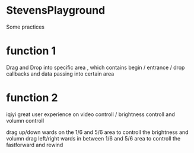 # StevensPlayground

Some practices


# function 1 
Drag and Drop into specific area , which contains begin / entrance / drop callbacks and data passing into certain area

# function 2
iqiyi great user experience on video controll / brightness controll and volumn controll

drag up/down wards on the 1/6 and 5/6 area to controll the brightness and volumn 
drag left/right wards in between 1/6 and 5/6 area to controll the fastforward and rewind 
